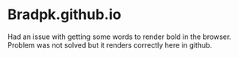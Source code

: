 # Bradpk.github.io

Had an issue with getting some words to render bold in the browser. 
Problem was not solved but it renders correctly here in github. 

